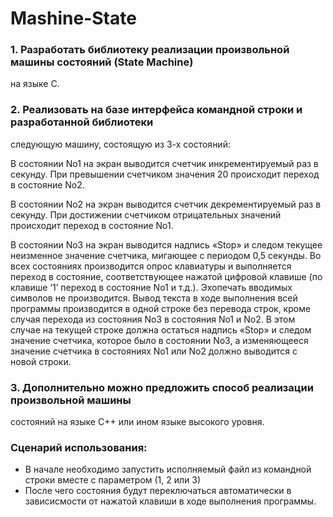 # Mashine-State



### 1. Разработать библиотеку реализации произвольной машины состояний (State Machine)
на языке С.
### 2. Реализовать на базе интерфейса командной строки и разработанной библиотеки
следующую машину, состоящую из 3-х состояний:

В состоянии No1 на экран выводится счетчик инкрементируемый раз в секунду. При
превышении счетчиком значения 20 происходит переход в состояние No2.

В состоянии No2 на экран выводится счетчик декрементируемый раз в секунду. При
достижении счетчиком отрицательных значений происходит переход в состояние No1.

В состоянии No3 на экран выводится надпись «Stop» и следом текущее неизменное
значение счетчика, мигающее с периодом 0,5 секунды.
Во всех состояниях производится опрос клавиатуры и выполняется переход в состояние,
соответствующее нажатой цифровой клавише (по клавише ‘1’ переход в состояние No1 и
т.д.). Эхопечать вводимых символов не производится.
Вывод текста в ходе выполнения всей программы производится в одной строке без
перевода строк, кроме случая перехода из состояния No3 в состояния No1 и No2. В этом
случае на текущей строке должна остаться надпись «Stop» и следом значение счетчика,
которое было в состоянии No3, а изменяющееся значение счетчика в состояниях No1 или
No2 должно выводится с новой строки.

### 3. Дополнительно можно предложить способ реализации произвольной машины
состояний на языке C++ или ином языке высокого уровня.

### Сценарий использования:
 - В начале необходимо запустить исполняемый файл из командной строки вместе с параметром (1, 2 или 3)
 - После чего состояния будут переключаться автоматически в зависисмости от нажатой клавиши в ходе выполнения программы.
